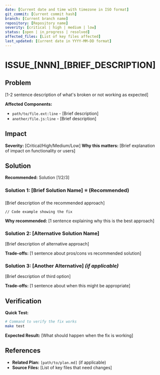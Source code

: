 ```yaml
---
date: [Current date and time with timezone in ISO format]
git_commit: [Current commit hash]
branch: [Current branch name]
repository: [Repository name]
severity: [critical | high | medium | low]
status: [open | in_progress | resolved]
affected_files: [List of key files affected]
last_updated: [Current date in YYYY-MM-DD format]
---
```


# ISSUE_[NNN]_[BRIEF_DESCRIPTION]

## Problem

[1-2 sentence description of what's broken or not working as expected]

**Affected Components:**
- `path/to/file.ext:line` - [Brief description]
- `another/file.js:line` - [Brief description]

## Impact

**Severity:** [Critical/High/Medium/Low]
**Why this matters:** [Brief explanation of impact on functionality or users]

## Solution

**Recommended:** Solution [1/2/3]

### Solution 1: [Brief Solution Name] ⭐ **(Recommended)**

[Brief description of the recommended approach]

```[language]
// Code example showing the fix
```

**Why recommended:** [1 sentence explaining why this is the best approach]

### Solution 2: [Alternative Solution Name]

[Brief description of alternative approach]

**Trade-offs:** [1 sentence about pros/cons vs recommended solution]

### Solution 3: [Another Alternative] *(if applicable)*

[Brief description of third option]

**Trade-offs:** [1 sentence about when this might be appropriate]

## Verification

**Quick Test:**
```bash
# Command to verify the fix works
make test
```

**Expected Result:** [What should happen when the fix is working]

## References

- **Related Plan:** `[path/to/plan.md]` (if applicable)
- **Source Files:** [List of key files that need changes]
